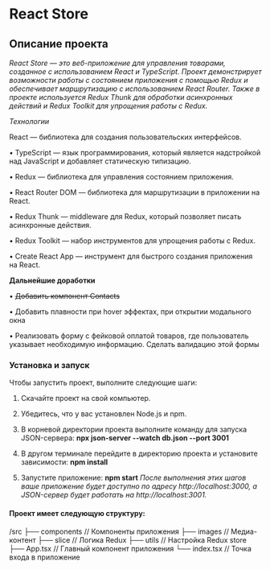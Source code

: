 # React Store

## Описание проекта

_React Store — это веб-приложение для управления товарами, созданное с использованием React и TypeScript. Проект демонстрирует возможности работы с состоянием приложения с помощью Redux и обеспечивает маршрутизацию с использованием React Router. Также в проекте используется Redux Thunk для обработки асинхронных действий и Redux Toolkit для упрощения работы с Redux._

_Технологии_

React — библиотека для создания пользовательских интерфейсов.

• TypeScript — язык программирования, который является надстройкой над JavaScript и добавляет статическую типизацию.

• Redux — библиотека для управления состоянием приложения.

• React Router DOM — библиотека для маршрутизации в приложении на React.

• Redux Thunk — middleware для Redux, который позволяет писать асинхронные действия.

• Redux Toolkit — набор инструментов для упрощения работы с Redux.

• Create React App — инструмент для быстрого создания приложения на React.

**Дальнейшие доработки**

• ~~Добавить компонент Contacts~~

• Добавить плавности при hover эффектах, при открытии модального окна

• Реализовать форму с фейковой оплатой товаров, где пользователь указывает необходимую информацию. Сделать валидацию этой формы

### Установка и запуск

Чтобы запустить проект, выполните следующие шаги:

1. Скачайте проект на свой компьютер.

2. Убедитесь, что у вас установлен Node.js и npm.

3. В корневой директории проекта выполните команду для запуска JSON-сервера:
   **npx json-server --watch db.json --port 3001**
4. В другом терминале перейдите в директорию проекта и установите зависимости:
   **npm install**
5. Запустите приложение:
   **npm start**
   _После выполнения этих шагов ваше приложение будет доступно по адресу http://localhost:3000, а JSON-сервер будет работать на http://localhost:3001._

#### Проект имеет следующую структуру:

/src
├── components // Компоненты приложения
├── images // Медиа-контент
├── slice // Логика Redux
├── utils // Настройка Redux store
├── App.tsx // Главный компонент приложения
└── index.tsx // Точка входа в приложение
